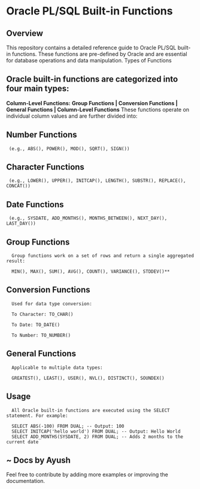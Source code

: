 # Oracle PL/SQL Built-in Functions 

## Overview

This repository contains a detailed reference guide to Oracle PL/SQL built-in functions. These functions are pre-defined by Oracle and are essential for database operations and data manipulation. 
Types of Functions

## Oracle built-in functions are categorized into four main types:
  **Column-Level Functions:**
  **Group Functions  |  Conversion Functions  |   General Functions   |   Column-Level Functions**
  These functions operate on individual column values and are further divided into:

## Number Functions
     (e.g., ABS(), POWER(), MOD(), SQRT(), SIGN())

## Character Functions 
     (e.g., LOWER(), UPPER(), INITCAP(), LENGTH(), SUBSTR(), REPLACE(), CONCAT())

## Date Functions 
     (e.g., SYSDATE, ADD_MONTHS(), MONTHS_BETWEEN(), NEXT_DAY(), LAST_DAY())

## Group Functions

      Group functions work on a set of rows and return a single aggregated result:

      MIN(), MAX(), SUM(), AVG(), COUNT(), VARIANCE(), STDDEV()**

## Conversion Functions

      Used for data type conversion:

      To Character: TO_CHAR()

      To Date: TO_DATE()

      To Number: TO_NUMBER()

## General Functions

      Applicable to multiple data types:

      GREATEST(), LEAST(), USER(), NVL(), DISTINCT(), SOUNDEX()

## Usage

      All Oracle built-in functions are executed using the SELECT statement. For example:

      SELECT ABS(-100) FROM DUAL; -- Output: 100
      SELECT INITCAP('hello world') FROM DUAL; -- Output: Hello World
      SELECT ADD_MONTHS(SYSDATE, 2) FROM DUAL; -- Adds 2 months to the current date
## ~ Docs by Ayush      


Feel free to contribute by adding more examples or improving the documentation.

